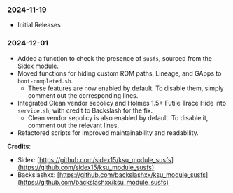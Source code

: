 ### 2024-11-19
- Initial Releases

### 2024-12-01
- Added a function to check the presence of `susfs`, sourced from the Sidex module.  
- Moved functions for hiding custom ROM paths, Lineage, and GApps to `boot-completed.sh`.  
  - These features are now enabled by default. To disable them, simply comment out the corresponding lines.  
- Integrated Clean vendor sepolicy and Holmes 1.5+ Futile Trace Hide into `service.sh`, with credit to Backslash for the fix.  
  - Clean vendor sepolicy is also enabled by default. To disable it, comment out the relevant lines.  
- Refactored scripts for improved maintainability and readability.  

**Credits**:  
- Sidex: [https://github.com/sidex15/ksu_module_susfs](https://github.com/sidex15/ksu_module_susfs)  
- Backslashxx: [https://github.com/backslashxx/ksu_module_susfs](https://github.com/backslashxx/ksu_module_susfs)